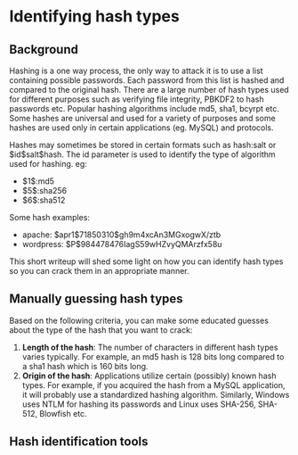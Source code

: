 # Identifying hash types

## Background

Hashing is a one way process, the only way to attack it is to use a list containing possible passwords. Each password from this list is hashed and compared to the original hash. There are a large number of hash types used for different purposes such as verifying file integrity, PBKDF2 to hash passwords etc. Popular hashing algorithms include md5, sha1, bcyrpt etc. Some hashes are universal and used for a variety of purposes and some hashes are used only in certain applications (eg. MySQL) and protocols.

Hashes may sometimes be stored in certain formats such as hash:salt or \$id\$salt\$hash. The id parameter is used to identify the type of algorithm used for hashing. eg:

- \$1\$:md5
- \$5\$:sha256
- \$6\$:sha512

Some hash examples:
- apache: \$apr1\$71850310\$gh9m4xcAn3MGxogwX/ztb
- wordpress: \$P\$984478476IagS59wHZvyQMArzfx58u

This short writeup will shed some light on how you can identify hash types so you can crack them in an appropriate manner.

## Manually guessing hash types

Based on the following criteria, you can make some educated guesses about the type of the hash that you want to crack:

1. **Length of the hash**: The number of characters in different hash types varies typically. For example, an md5 hash is 128 bits long compared to a sha1 hash which is 160 bits long.
2. **Origin of the hash**: Applications utilize certain (possibly) known hash types. For example, if you acquired the hash from a MySQL application, it will probably use a standardized hashing algorithm. Similarly, Windows uses NTLM for hashing its passwords and Linux uses SHA-256, SHA-512, Blowfish etc.

## Hash identification tools
